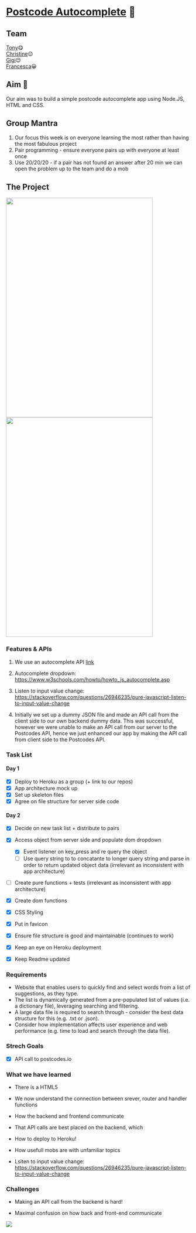# [Postcode Autocomplete](https://postcode-autocomplete.herokuapp.com/) :checkered_flag:

## Team   
[Tony](github.com/tonylomax):yum:  
[Christine](github.com/xIrusux):wink:  
[Gigi](github.com/gminova):relieved:  
[Francesca](github.com/frannyfra):grinning:  

## Aim :dart:

Our aim was to build a simple postcode autocomplete app using Node.JS, HTML and CSS.

## Group Mantra
1. Our focus this week is on everyone learning the most rather than having the most fabulous project
2. Pair programming - ensure everyone pairs up with everyone at least once
3. Use 20/20/20 - if a pair has not found an answer after 20 min we can open the problem up to the team and do a mob


## The Project 
<img src="https://i.imgur.com/ZcZZ3AL.jpg" width="400" height="600"> <img src="https://i.imgur.com/pcK7QkY.jpg" width="400" height="600">


### Features & APIs 

1. We use an autocomplete API [link](https://postcodes.io/)

2. Autocomplete dropdown:
https://www.w3schools.com/howto/howto_js_autocomplete.asp

3. Listen to input value change: 
https://stackoverflow.com/questions/26946235/pure-javascript-listen-to-input-value-change

4. Initially we set up a dummy JSON file and made an API call from the client side to our own backend dummy data. This was successful, however we were unable to make an API call from our server to the Postcodes API, hence we just enhanced our app by making the API call from client side to the Postcodes API.



### Task List

#### Day 1
- [x] Deploy to Heroku as a group (+ link to our repos)
- [x] App architecture mock up
- [x] Set up skeleton files
- [x] Agree on file structure for server side code

#### Day 2
- [x] Decide on new task list + distribute to pairs
- [x] Access object from server side and populate dom dropdown 
    - [x] Event listener on key_press and re query the object
    - [ ] Use query string to to concatante to longer query string and parse in order to return updated object data (irrelevant as inconsistent with app architecture)
- [ ] Create pure functions + tests (irrelevant as inconsistent with app architecture)
- [x] Create dom functions 
- [x] CSS Styling
- [x] Put in favicon
- [x] Ensure file structure is good and maintainable (continues to work)
- [x] Keep an eye on Heroku deployment 
- [x] Keep Readme updated



### Requirements
* Website that enables users to quickly find and select words from a list of suggestions, as they type.
* The list is dynamically generated from a pre-populated list of values (i.e. a dictionary file), leveraging searching and filtering.
* A large data file is required to search through - consider the best data structure for this (e.g. .txt or .json).
* Consider how implementation affects user experience and web performance (e.g. time to load and search through the data file).

### Strech Goals
- [x] API call to postcodes.io

### What we have learned

- There is a HTML5 <datalist> tag that is used to provide an "autocomplete" feature on <input> elements. Users will see a drop-down list of pre-defined options as they input data. (carefull! - cant be styled)
https://www.w3schools.com/tags/tag_datalist.asp

- We now understand the connection between srever, router and handler functions

- How the backend and frontend communicate 

- That API calls are best placed on the backend, which 

- How to deploy to Heroku! 

- How usefull mobs are with unfamiliar topics 

- Lsiten to input value change: 
https://stackoverflow.com/questions/26946235/pure-javascript-listen-to-input-value-change


### Challenges 

- Making an API call from the backend is hard!

- Maximal confusion on how back and front-end communicate

![](https://i.imgur.com/wkOs9Zl.jpg)




